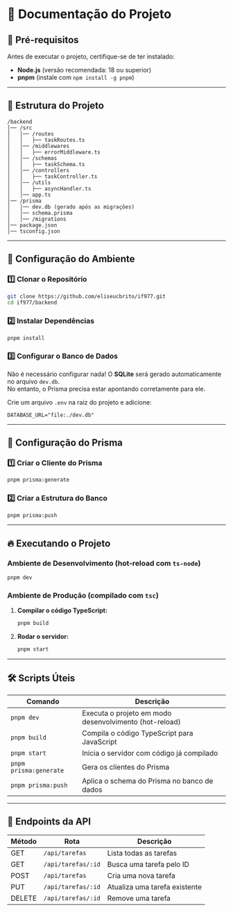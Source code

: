 # 📘 Documentação do Projeto

## 📌 Pré-requisitos

Antes de executar o projeto, certifique-se de ter instalado:

- **Node.js** (versão recomendada: 18 ou superior)
- **pnpm** (instale com `npm install -g pnpm`)

---

## 📂 Estrutura do Projeto

```
/backend
│── /src
│   │── /routes
│   │   ├── taskRoutes.ts
│   │── /middlewares
│   │   ├── errorMiddleware.ts
│   │── /schemas
│   │   ├── taskSchema.ts
│   │── /controllers
│   │   ├── taskController.ts
│   │── /utils
│   │   ├── asyncHandler.ts
│   │── app.ts
│── /prisma
│   │── dev.db (gerado após as migrações) 
│   │── schema.prisma
│   │── /migrations
│── package.json
│── tsconfig.json
```

---

## 🚀 Configuração do Ambiente

### 1️⃣ Clonar o Repositório

```sh
git clone https://github.com/eliseucbrito/if977.git
cd if977/backend
```

### 2️⃣ Instalar Dependências

```sh
pnpm install
```

### 3️⃣ Configurar o Banco de Dados

Não é necessário configurar nada! O **SQLite** será gerado automaticamente no arquivo `dev.db`.  
No entanto, o Prisma precisa estar apontando corretamente para ele.  

Crie um arquivo `.env` na raiz do projeto e adicione:

```
DATABASE_URL="file:./dev.db"
```

---

## 🔧 Configuração do Prisma

### 1️⃣ Criar o Cliente do Prisma

```sh
pnpm prisma:generate
```

### 2️⃣ Criar a Estrutura do Banco

```sh
pnpm prisma:push
```

---

## 🔥 Executando o Projeto

### Ambiente de Desenvolvimento (hot-reload com `ts-node`)

```sh
pnpm dev
```

### Ambiente de Produção (compilado com `tsc`)

1. **Compilar o código TypeScript:**
   ```sh
   pnpm build
   ```
2. **Rodar o servidor:**
   ```sh
   pnpm start
   ```

---

## 🛠️ Scripts Úteis

| Comando               | Descrição                                      |
|-----------------------|----------------------------------------------|
| `pnpm dev`           | Executa o projeto em modo desenvolvimento (hot-reload) |
| `pnpm build`         | Compila o código TypeScript para JavaScript   |
| `pnpm start`         | Inicia o servidor com código já compilado     |
| `pnpm prisma:generate` | Gera os clientes do Prisma                   |
| `pnpm prisma:push`   | Aplica o schema do Prisma no banco de dados  |

---

## 📝 Endpoints da API

| Método | Rota              | Descrição |
|--------|-------------------|-----------|
| GET    | `/api/tarefas`      | Lista todas as tarefas |
| GET    | `/api/tarefas/:id`  | Busca uma tarefa pelo ID |
| POST   | `/api/tarefas`      | Cria uma nova tarefa |
| PUT    | `/api/tarefas/:id`  | Atualiza uma tarefa existente |
| DELETE | `/api/tarefas/:id`  | Remove uma tarefa |